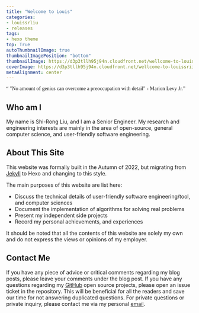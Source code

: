 ```yaml
---
title: "Welcome to Louis"
categories:
- louissrliu
- releases
tags:
- hexo theme
top: True
autoThumbnailImage: true
thumbnailImagePosition: "bottom"
thumbnailImage: https://d3p3tllh95j94n.cloudfront.net/wellcome-to-louissriiu/saltlakecity-100.jpg
coverImage: https://d3p3tllh95j94n.cloudfront.net/wellcome-to-louissriiu/saltlakecity-100.jpg
metaAlignment: center
---
```


<!-- Quote  -->
<p class="message" style="font-family:cursive"><q>
"No amount of genius can overcome a preoccupation with detail" - Marion Levy Jr.</q></p>
<!-- excerpt -->

## Who am I ##

My name is Shi-Rong Liu, and I am a Senior Engineer. My research and engineering interests are mainly in the area of open-source, general computer science, and user-friendly software engineering.

## About This Site ##

This website was formally built in the Autumn of 2022, but migrating from [Jekyll][jekyll] to Hexo and changing to this style.

The main purposes of this website are list here:

+ Discuss the technical details of user-friendly software engineering/tool, and computer sciences
+ Document the implementation of algorithms for solving real problems
+ Present my independent side projects
+ Record my personal achievements, and experiences

It should be noted that all the contents of this website are solely my own and do not express the views or opinions of my employer.

## Contact Me ##

If you have any piece of advice or critical comments regarding my blog posts, please leave your comments under the blog post. If you have any questions regarding my [GitHub][github] open source projects, please open an issue ticket in the repository. This will be beneficial for all the readers and save our time for not answering duplicated questions. For private questions or private inquiry, please contact me via my personal <a href="mailto:shirong0419@icloud.com">email</a>.


[github]:https://github.com/s311354 "https://github.com/s311354"

[jekyll]:http://louiscode00.com/ "http://louiscode00.com/"

